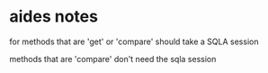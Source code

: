 # aides notes

for methods that are 'get' or 'compare' should take a SQLA session

methods that are 'compare' don't need the sqla session